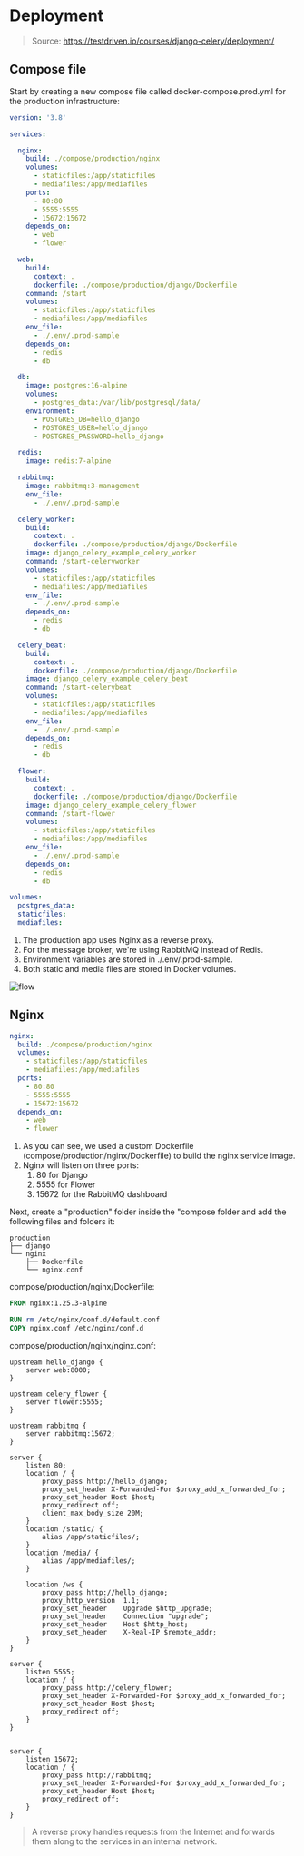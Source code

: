 # Deployment

> Source: https://testdriven.io/courses/django-celery/deployment/

## Compose file

Start by creating a new compose file called docker-compose.prod.yml for the production infrastructure:

```yaml
version: '3.8'

services:

  nginx:
    build: ./compose/production/nginx
    volumes:
      - staticfiles:/app/staticfiles
      - mediafiles:/app/mediafiles
    ports:
      - 80:80
      - 5555:5555
      - 15672:15672
    depends_on:
      - web
      - flower

  web:
    build:
      context: .
      dockerfile: ./compose/production/django/Dockerfile
    command: /start
    volumes:
      - staticfiles:/app/staticfiles
      - mediafiles:/app/mediafiles
    env_file:
      - ./.env/.prod-sample
    depends_on:
      - redis
      - db

  db:
    image: postgres:16-alpine
    volumes:
      - postgres_data:/var/lib/postgresql/data/
    environment:
      - POSTGRES_DB=hello_django
      - POSTGRES_USER=hello_django
      - POSTGRES_PASSWORD=hello_django

  redis:
    image: redis:7-alpine

  rabbitmq:
    image: rabbitmq:3-management
    env_file:
      - ./.env/.prod-sample

  celery_worker:
    build:
      context: .
      dockerfile: ./compose/production/django/Dockerfile
    image: django_celery_example_celery_worker
    command: /start-celeryworker
    volumes:
      - staticfiles:/app/staticfiles
      - mediafiles:/app/mediafiles
    env_file:
      - ./.env/.prod-sample
    depends_on:
      - redis
      - db

  celery_beat:
    build:
      context: .
      dockerfile: ./compose/production/django/Dockerfile
    image: django_celery_example_celery_beat
    command: /start-celerybeat
    volumes:
      - staticfiles:/app/staticfiles
      - mediafiles:/app/mediafiles
    env_file:
      - ./.env/.prod-sample
    depends_on:
      - redis
      - db

  flower:
    build:
      context: .
      dockerfile: ./compose/production/django/Dockerfile
    image: django_celery_example_celery_flower
    command: /start-flower
    volumes:
      - staticfiles:/app/staticfiles
      - mediafiles:/app/mediafiles
    env_file:
      - ./.env/.prod-sample
    depends_on:
      - redis
      - db

volumes:
  postgres_data:
  staticfiles:
  mediafiles:
```

1. The production app uses Nginx as a reverse proxy.
2. For the message broker, we're using RabbitMQ instead of Redis.
3. Environment variables are stored in ./.env/.prod-sample.
4. Both static and media files are stored in Docker volumes.

![flow](_images/018_flow.png)

## Nginx

```yaml
nginx:
  build: ./compose/production/nginx
  volumes:
    - staticfiles:/app/staticfiles
    - mediafiles:/app/mediafiles
  ports:
    - 80:80
    - 5555:5555
    - 15672:15672
  depends_on:
    - web
    - flower
```

1. As you can see, we used a custom Dockerfile (compose/production/nginx/Dockerfile) to build the nginx service image.
2. Nginx will listen on three ports:
   1. 80 for Django
   2. 5555 for Flower
   3. 15672 for the RabbitMQ dashboard
 
Next, create a "production" folder inside the "compose folder and add the following files and folders it:

```
production
├── django
└── nginx
    ├── Dockerfile
    └── nginx.conf
```

compose/production/nginx/Dockerfile:

```dockerfile
FROM nginx:1.25.3-alpine

RUN rm /etc/nginx/conf.d/default.conf
COPY nginx.conf /etc/nginx/conf.d
```

compose/production/nginx/nginx.conf:

```
upstream hello_django {
    server web:8000;
}

upstream celery_flower {
    server flower:5555;
}

upstream rabbitmq {
    server rabbitmq:15672;
}

server {
    listen 80;
    location / {
        proxy_pass http://hello_django;
        proxy_set_header X-Forwarded-For $proxy_add_x_forwarded_for;
        proxy_set_header Host $host;
        proxy_redirect off;
        client_max_body_size 20M;
    }
    location /static/ {
        alias /app/staticfiles/;
    }
    location /media/ {
        alias /app/mediafiles/;
    }

    location /ws {
        proxy_pass http://hello_django;
        proxy_http_version  1.1;
        proxy_set_header    Upgrade $http_upgrade;
        proxy_set_header    Connection "upgrade";
        proxy_set_header    Host $http_host;
        proxy_set_header    X-Real-IP $remote_addr;
    }
}

server {
    listen 5555;
    location / {
        proxy_pass http://celery_flower;
        proxy_set_header X-Forwarded-For $proxy_add_x_forwarded_for;
        proxy_set_header Host $host;
        proxy_redirect off;
    }
}


server {
    listen 15672;
    location / {
        proxy_pass http://rabbitmq;
        proxy_set_header X-Forwarded-For $proxy_add_x_forwarded_for;
        proxy_set_header Host $host;
        proxy_redirect off;
    }
}
```

> A reverse proxy handles requests from the Internet and forwards them along to the services in an internal network.

